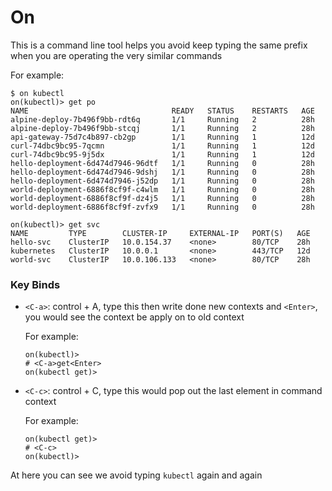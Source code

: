 # On

This is a command line tool helps you avoid keep typing the same prefix when you are operating the very similar commands

For example:
```
$ on kubectl
on(kubectl)> get po
NAME                                READY   STATUS    RESTARTS   AGE
alpine-deploy-7b496f9bb-rdt6q       1/1     Running   2          28h
alpine-deploy-7b496f9bb-stcqj       1/1     Running   2          28h
api-gateway-75d7c4b897-cb2gp        1/1     Running   1          12d
curl-74dbc9bc95-7qcmn               1/1     Running   1          12d
curl-74dbc9bc95-9j5dx               1/1     Running   1          12d
hello-deployment-6d474d7946-96dtf   1/1     Running   0          28h
hello-deployment-6d474d7946-9dshj   1/1     Running   0          28h
hello-deployment-6d474d7946-j52dp   1/1     Running   0          28h
world-deployment-6886f8cf9f-c4wlm   1/1     Running   0          28h
world-deployment-6886f8cf9f-dz4j5   1/1     Running   0          28h
world-deployment-6886f8cf9f-zvfx9   1/1     Running   0          28h

on(kubectl)> get svc
NAME         TYPE        CLUSTER-IP     EXTERNAL-IP   PORT(S)   AGE
hello-svc    ClusterIP   10.0.154.37    <none>        80/TCP    28h
kubernetes   ClusterIP   10.0.0.1       <none>        443/TCP   12d
world-svc    ClusterIP   10.0.106.133   <none>        80/TCP    28h
```

### Key Binds

- `<C-a>`: control + A, type this then write done new contexts and `<Enter>`, you would see the context be apply on to old context

    For example:
    ```
    on(kubectl)>
    # <C-a>get<Enter>
    on(kubectl get)>
    ```
- `<C-c>`: control + C, type this would pop out the last element in command context

    For example:
    ```
    on(kubectl get)>
    # <C-c>
    on(kubectl)>
    ```

At here you can see we avoid typing `kubectl` again and again
